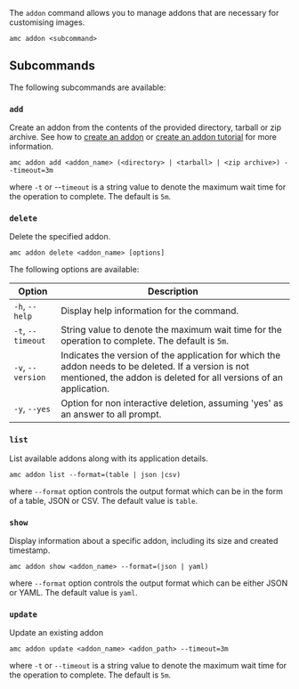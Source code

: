 The `addon` command allows you to manage addons that are necessary for customising images.

    amc addon <subcommand>

## Subcommands

The following subcommands are available:

### `add`

Create an addon from the contents of the provided directory, tarball or zip archive. See how to [create an addon](https://discourse.ubuntu.com/t/40632) or [create an addon tutorial](https://discourse.ubuntu.com/t/create-an-addon/25284) for more information.

    amc addon add <addon_name> (<directory> | <tarball> | <zip archive>) --timeout=3m

where `-t` or --`timeout` is a string value to denote the maximum wait time for the operation to complete. The default is `5m`.

### `delete`

Delete the specified addon.

    amc addon delete <addon_name> [options]

The following options are available:

|Option|Description|
|------|-----------|
|`-h`, `--help`| Display help information for the command. |
|`-t`, `--timeout`| String value to denote the maximum wait time for the operation to complete. The default is `5m`. |
|`-v`, `--version`| Indicates the version of the application for which the addon needs to be deleted. If a version is not mentioned, the addon is deleted for all versions of an application. |
|`-y`, `--yes`| Option for non interactive deletion, assuming 'yes' as an answer to all prompt. |

### `list`

List available addons along with its application details.

    amc addon list --format=(table | json |csv)

where `--format` option controls the output format which can be in the form of a table, JSON or CSV. The default value is `table`.

### `show`

Display information about a specific addon, including its size and created timestamp.

    amc addon show <addon_name> --format=(json | yaml)

where `--format` option controls the output format which can be either JSON or YAML. The default value is `yaml`.

### `update`

Update an existing addon

    amc addon update <addon_name> <addon_path> --timeout=3m

where `-t` or `--timeout` is a string value to denote the maximum wait time for the operation to complete. The default is `5m`.
